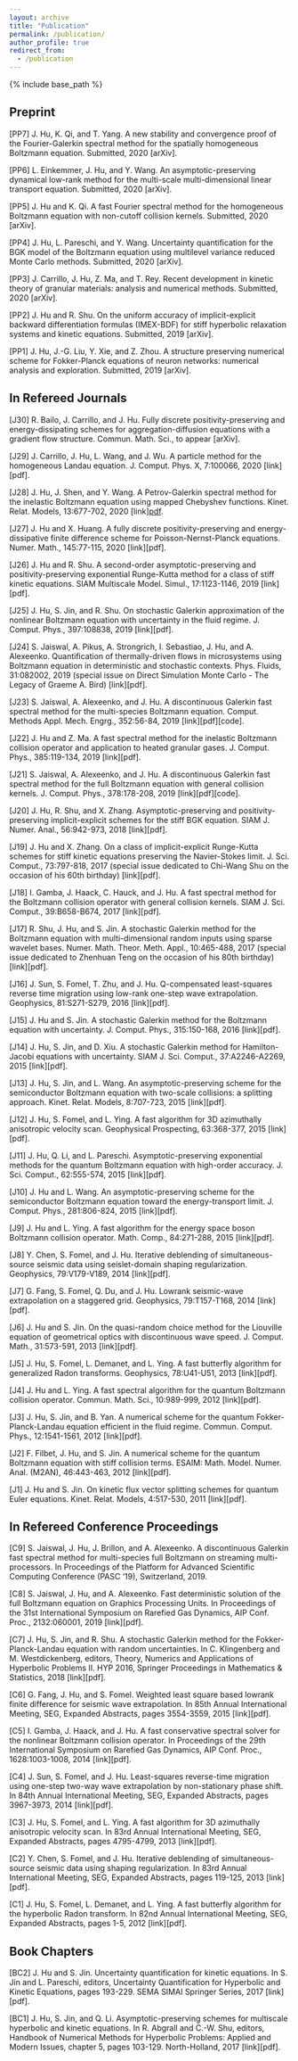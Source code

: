 ```yaml
---
layout: archive
title: "Publication"
permalink: /publication/
author_profile: true
redirect_from:
  - /publication
---
```


{% include base_path %}


## Preprint
[PP7] J. Hu, K. Qi, and T. Yang. A new stability and convergence proof of the Fourier-Galerkin spectral method for the spatially homogeneous Boltzmann equation. Submitted, 2020 [arXiv].

[PP6] L. Einkemmer, J. Hu, and Y. Wang. An asymptotic-preserving dynamical low-rank method for the multi-scale multi-dimensional linear transport equation. Submitted, 2020 [arXiv].

[PP5] J. Hu and K. Qi. A fast Fourier spectral method for the homogeneous Boltzmann equation with non-cutoff collision kernels. Submitted, 2020 [arXiv].

[PP4] J. Hu, L. Pareschi, and Y. Wang. Uncertainty quantification for the BGK  model of the Boltzmann equation using multilevel variance reduced Monte Carlo methods. Submitted, 2020 [arXiv].

[PP3] J. Carrillo, J. Hu, Z. Ma, and T. Rey. Recent development in kinetic theory of granular materials: analysis and numerical methods. Submitted, 2020 [arXiv].

[PP2] J. Hu and R. Shu. On the uniform accuracy of implicit-explicit backward differentiation formulas (IMEX-BDF) for stiff hyperbolic relaxation systems and kinetic equations. Submitted, 2019 [arXiv].

[PP1] J. Hu, J.-G. Liu, Y. Xie, and Z. Zhou. A structure preserving numerical scheme for Fokker-Planck equations of neuron networks: numerical analysis and exploration. Submitted, 2019 [arXiv].

## In Refereed Journals
[J30] R. Bailo, J. Carrillo, and J. Hu. Fully discrete positivity-preserving and energy-dissipating schemes for aggregation-diffusion equations with a gradient flow structure. Commun. Math. Sci., to appear [arXiv].

[J29] J. Carrillo, J. Hu, L. Wang, and J. Wu. A particle method for the homogeneous Landau equation. J. Comput. Phys. X, 7:100066, 2020 [link][pdf].

[J28] J. Hu, J. Shen, and Y. Wang. A Petrov-Galerkin spectral method for the inelastic Boltzmann equation using mapped Chebyshev functions. Kinet. Relat. Models, 13:677-702, 2020 [link][pdf](http://jingweihu-math.github.io/files/paper1.pdf).

[J27] J. Hu and X. Huang. A fully discrete positivity-preserving and energy-dissipative finite difference scheme for Poisson-Nernst-Planck equations. Numer. Math., 145:77-115, 2020 [link][pdf].

[J26] J. Hu and R. Shu. A second-order asymptotic-preserving and positivity-preserving exponential Runge-Kutta method for a class of stiff kinetic equations. SIAM Multiscale Model. Simul., 17:1123-1146, 2019 [link][pdf].

[J25] J. Hu, S. Jin, and R. Shu. On stochastic Galerkin approximation of the nonlinear Boltzmann equation with uncertainty in the fluid regime. J. Comput. Phys., 397:108838, 2019 [link][pdf].

[J24] S. Jaiswal, A. Pikus, A. Strongrich, I. Sebastiao, J. Hu, and A. Alexeenko. Quantification of thermally-driven flows in microsystems using Boltzmann equation in deterministic and stochastic contexts. Phys. Fluids, 31:082002, 2019 (special issue on Direct Simulation Monte Carlo - The Legacy of Graeme A. Bird) [link][pdf].

[J23] S. Jaiswal, A. Alexeenko, and J. Hu. A discontinuous Galerkin fast spectral method for the multi-species Boltzmann equation. Comput. Methods Appl. Mech. Engrg., 352:56-84, 2019 [link][pdf][code].

[J22] J. Hu and Z. Ma. A fast spectral method for the inelastic Boltzmann collision operator and application to heated granular gases. J. Comput. Phys., 385:119-134, 2019 [link][pdf].

[J21] S. Jaiswal, A. Alexeenko, and J. Hu. A discontinuous Galerkin fast spectral method for the full Boltzmann equation with general collision kernels. J. Comput. Phys.,   378:178-208, 2019 [link][pdf][code].

[J20] J. Hu, R. Shu, and X. Zhang. Asymptotic-preserving and positivity-preserving implicit-explicit schemes for the stiff BGK equation. SIAM J. Numer. Anal., 56:942-973, 2018 [link][pdf].

[J19] J. Hu and X. Zhang. On a class of implicit-explicit Runge-Kutta schemes for stiff kinetic equations preserving the Navier-Stokes limit. J. Sci. Comput., 73:797-818, 2017 (special issue dedicated to Chi-Wang Shu on the occasion of his 60th birthday) [link][pdf].

[J18] I. Gamba, J. Haack, C. Hauck, and J. Hu. A fast spectral method for the Boltzmann collision operator with general collision kernels. SIAM J. Sci. Comput., 39:B658-B674, 2017 [link][pdf].

[J17] R. Shu, J. Hu, and S. Jin. A stochastic Galerkin method for the Boltzmann equation with multi-dimensional random inputs using sparse wavelet bases. Numer. Math. Theor. Meth. Appl., 10:465-488, 2017 (special issue dedicated to Zhenhuan Teng on the occasion of his 80th birthday) [link][pdf].

[J16] J. Sun, S. Fomel, T. Zhu, and J. Hu. Q-compensated least-squares reverse time migration using low-rank one-step wave extrapolation. Geophysics, 81:S271-S279,  2016 [link][pdf].

[J15] J. Hu and S. Jin. A stochastic Galerkin method for the Boltzmann equation with uncertainty. J. Comput. Phys., 315:150-168, 2016 [link][pdf].

[J14] J. Hu, S. Jin, and D. Xiu. A stochastic Galerkin method for Hamilton-Jacobi equations with uncertainty. SIAM J. Sci. Comput., 37:A2246-A2269, 2015 [link][pdf].

[J13] J. Hu, S. Jin, and L. Wang. An asymptotic-preserving scheme for the semiconductor Boltzmann equation with two-scale collisions: a splitting approach. Kinet. Relat. Models, 8:707-723, 2015 [link][pdf].

[J12] J. Hu, S. Fomel, and L. Ying. A fast algorithm for 3D azimuthally anisotropic velocity scan. Geophysical Prospecting, 63:368-377, 2015 [link][pdf].

[J11] J. Hu, Q. Li, and L. Pareschi. Asymptotic-preserving exponential methods for the quantum Boltzmann equation with high-order accuracy. J. Sci. Comput., 62:555-574, 2015 [link][pdf].

[J10] J. Hu and L. Wang. An asymptotic-preserving scheme for the semiconductor Boltzmann equation toward the energy-transport limit. J. Comput. Phys., 281:806-824, 2015 [link][pdf].

[J9] J. Hu and L. Ying. A fast algorithm for the energy space boson Boltzmann collision operator. Math. Comp., 84:271-288, 2015 [link][pdf].

[J8] Y. Chen, S. Fomel, and J. Hu. Iterative deblending of simultaneous-source seismic data using seislet-domain shaping regularization. Geophysics, 79:V179-V189, 2014 [link][pdf].

[J7] G. Fang, S. Fomel, Q. Du, and J. Hu. Lowrank seismic-wave extrapolation on a staggered grid. Geophysics, 79:T157-T168, 2014 [link][pdf].

[J6] J. Hu and S. Jin. On the quasi-random choice method for the Liouville equation of geometrical optics with discontinuous wave speed. J. Comput. Math., 31:573-591, 2013 [link][pdf].

[J5] J. Hu, S. Fomel, L. Demanet, and L. Ying. A fast butterfly algorithm for generalized Radon transforms. Geophysics, 78:U41-U51, 2013 [link][pdf].

[J4] J. Hu and L. Ying. A fast spectral algorithm for the quantum Boltzmann collision operator. Commun. Math. Sci., 10:989-999, 2012 [link][pdf].

[J3] J. Hu, S. Jin, and B. Yan. A numerical scheme for the quantum Fokker-Planck-Landau equation efficient in the fluid regime. Commun. Comput. Phys., 12:1541-1561, 2012 [link][pdf].

[J2] F. Filbet, J. Hu, and S. Jin. A numerical scheme for the quantum Boltzmann equation with stiff collision terms. ESAIM: Math. Model. Numer. Anal. (M2AN), 46:443-463, 2012 [link][pdf].

[J1] J. Hu and S. Jin. On kinetic flux vector splitting schemes for quantum Euler equations. Kinet. Relat. Models, 4:517-530, 2011 [link][pdf].

## In Refereed Conference Proceedings
[C9] S. Jaiswal, J. Hu, J. Brillon, and A. Alexeenko. A discontinuous Galerkin fast spectral method for multi-species full Boltzmann on streaming multi-processors. In Proceedings of the Platform for Advanced Scientific Computing Conference (PASC ’19), Switzerland, 2019.

[C8] S. Jaiswal, J. Hu, and A. Alexeenko. Fast deterministic solution of the full Boltzmann equation on Graphics Processing Units. In Proceedings of the 31st International Symposium on Rarefied Gas Dynamics, AIP Conf. Proc., 2132:060001, 2019 [link][pdf].

[C7] J. Hu, S. Jin, and R. Shu. A stochastic Galerkin method for the Fokker-Planck-Landau equation with random uncertainties. In C. Klingenberg and M. Westdickenberg, editors, Theory, Numerics and Applications of Hyperbolic Problems II. HYP 2016, Springer Proceedings in Mathematics & Statistics, 2018 [link][pdf].

[C6] G. Fang, J. Hu, and S. Fomel. Weighted least square based lowrank finite difference for seismic wave extrapolation. In 85th Annual International Meeting, SEG, Expanded Abstracts, pages 3554-3559, 2015 [link][pdf].

[C5] I. Gamba, J. Haack, and J. Hu. A fast conservative spectral solver for the nonlinear Boltzmann collision operator. In Proceedings of the 29th International Symposium on Rarefied Gas Dynamics, AIP Conf. Proc., 1628:1003-1008, 2014 [link][pdf].

[C4] J. Sun, S. Fomel, and J. Hu. Least-squares reverse-time migration using one-step two-way wave extrapolation by non-stationary phase shift. In 84th Annual International Meeting, SEG, Expanded Abstracts, pages 3967-3973, 2014 [link][pdf].

[C3] J. Hu, S. Fomel, and L. Ying. A fast algorithm for 3D azimuthally anisotropic velocity scan. In 83rd Annual International Meeting, SEG, Expanded Abstracts, pages 4795-4799, 2013 [link][pdf].

[C2] Y. Chen, S. Fomel, and J. Hu. Iterative deblending of simultaneous-source seismic data using shaping regularization. In 83rd Annual International Meeting, SEG, Expanded Abstracts, pages 119-125, 2013 [link][pdf].

[C1] J. Hu, S. Fomel, L. Demanet, and L. Ying. A fast butterfly algorithm for the hyperbolic Radon transform. In 82nd Annual International Meeting, SEG, Expanded Abstracts, pages 1-5, 2012 [link][pdf].

## Book Chapters
[BC2] J. Hu and S. Jin. Uncertainty quantification for kinetic equations. In S. Jin and L. Pareschi, editors, Uncertainty Quantification for Hyperbolic and Kinetic Equations, pages 193-229. SEMA SIMAI Springer Series, 2017 [link][pdf].

[BC1] J. Hu, S. Jin, and Q. Li. Asymptotic-preserving schemes for multiscale hyperbolic and kinetic equations. In R. Abgrall and C.-W. Shu, editors, Handbook of Numerical Methods for Hyperbolic Problems: Applied and Modern Issues, chapter 5, pages 103-129. North-Holland, 2017 [link][pdf].

